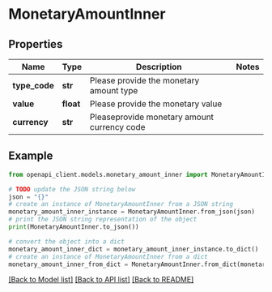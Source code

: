 # MonetaryAmountInner


## Properties

Name | Type | Description | Notes
------------ | ------------- | ------------- | -------------
**type_code** | **str** | Please provide the monetary amount type | 
**value** | **float** | Please provide the monetary value | 
**currency** | **str** | Pleaseprovide monetary amount currency code | 

## Example

```python
from openapi_client.models.monetary_amount_inner import MonetaryAmountInner

# TODO update the JSON string below
json = "{}"
# create an instance of MonetaryAmountInner from a JSON string
monetary_amount_inner_instance = MonetaryAmountInner.from_json(json)
# print the JSON string representation of the object
print(MonetaryAmountInner.to_json())

# convert the object into a dict
monetary_amount_inner_dict = monetary_amount_inner_instance.to_dict()
# create an instance of MonetaryAmountInner from a dict
monetary_amount_inner_from_dict = MonetaryAmountInner.from_dict(monetary_amount_inner_dict)
```
[[Back to Model list]](../README.md#documentation-for-models) [[Back to API list]](../README.md#documentation-for-api-endpoints) [[Back to README]](../README.md)


